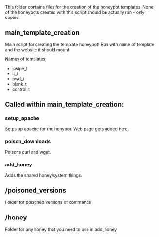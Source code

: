 This folder contains files for the creation of the honeypot templates. None of the honeypots created with this script should be actually run - only copied.

## main_template_creation
Main script for creating the template honeypot! Run with name of template and the website it should mount

Names of templates: 
* swipe_t
* it_t
* pwd_t
* blank_t
* control_t

## Called within main_template_creation:
### setup_apache
Setps up apache for the honypot. Web page gets added here.

### poison_downloads
Poisons curl and wget.

### add_honey
Adds the shared honey/system things.

## /poisoned_versions
Folder for poisoned versions of commands

## /honey
Folder for any honey that you need to use in add_honey
